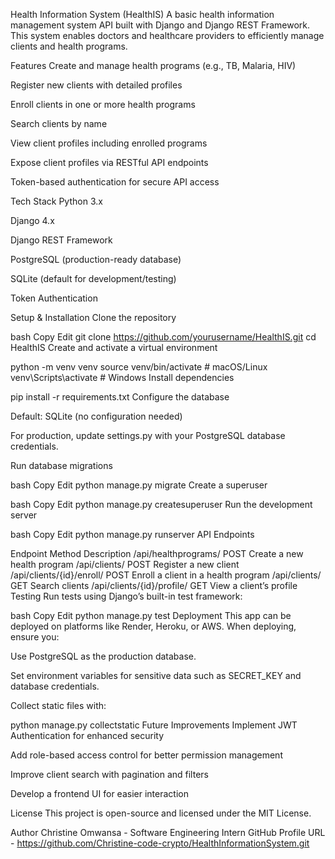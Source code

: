 Health Information System (HealthIS)
A basic health information management system API built with Django and Django REST Framework.
This system enables doctors and healthcare providers to efficiently manage clients and health programs.

Features
Create and manage health programs (e.g., TB, Malaria, HIV)

Register new clients with detailed profiles

Enroll clients in one or more health programs

Search clients by name

View client profiles including enrolled programs

Expose client profiles via RESTful API endpoints

Token-based authentication for secure API access

Tech Stack
Python 3.x

Django 4.x

Django REST Framework

PostgreSQL (production-ready database)

SQLite (default for development/testing)

Token Authentication

Setup & Installation
Clone the repository

bash
Copy
Edit
git clone https://github.com/yourusername/HealthIS.git
cd HealthIS
Create and activate a virtual environment

python -m venv venv
source venv/bin/activate # macOS/Linux
venv\Scripts\activate # Windows
Install dependencies


pip install -r requirements.txt
Configure the database

Default: SQLite (no configuration needed)

For production, update settings.py with your PostgreSQL database credentials.

Run database migrations

bash
Copy
Edit
python manage.py migrate
Create a superuser

bash
Copy
Edit
python manage.py createsuperuser
Run the development server

bash
Copy
Edit
python manage.py runserver
API Endpoints

Endpoint Method Description
/api/healthprograms/ POST Create a new health program
/api/clients/ POST Register a new client
/api/clients/{id}/enroll/ POST Enroll a client in a health program
/api/clients/ GET Search clients
/api/clients/{id}/profile/ GET View a client’s profile
Testing
Run tests using Django’s built-in test framework:

bash
Copy
Edit
python manage.py test
Deployment
This app can be deployed on platforms like Render, Heroku, or AWS. When deploying, ensure you:

Use PostgreSQL as the production database.

Set environment variables for sensitive data such as SECRET_KEY and database credentials.

Collect static files with:


python manage.py collectstatic
Future Improvements
Implement JWT Authentication for enhanced security

Add role-based access control for better permission management

Improve client search with pagination and filters

Develop a frontend UI for easier interaction

License
This project is open-source and licensed under the MIT License.

Author
Christine Omwansa - Software Engineering Intern
GitHub Profile URL - https://github.com/Christine-code-crypto/HealthInformationSystem.git
